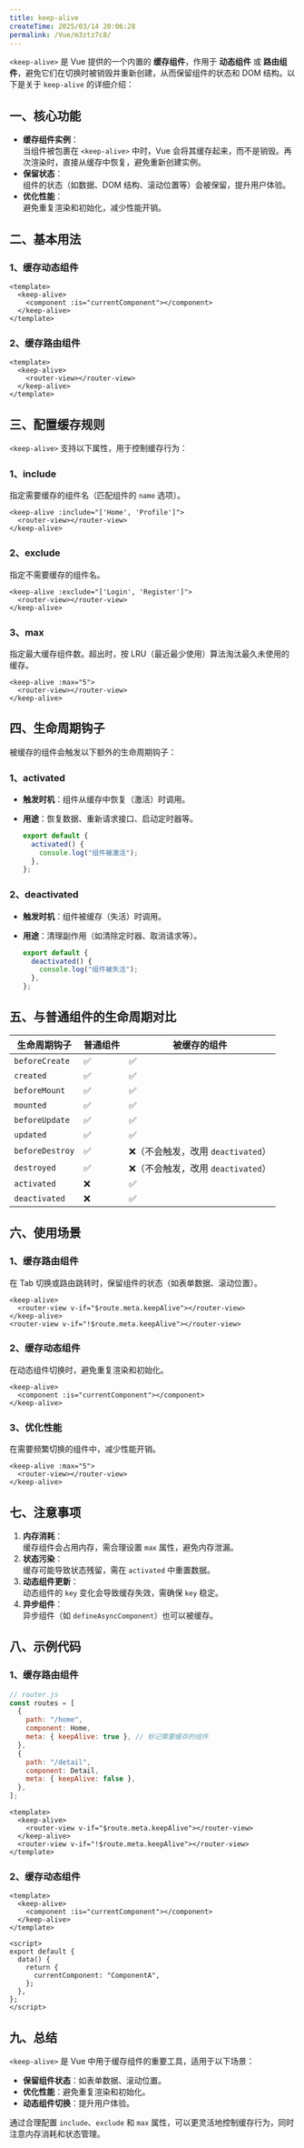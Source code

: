 ```yaml
---
title: keep-alive
createTime: 2025/03/14 20:06:28
permalink: /Vue/m3ztz7c8/
---
```


`<keep-alive>` 是 Vue 提供的一个内置的 **缓存组件**，作用于 **动态组件** 或 **路由组件**，避免它们在切换时被销毁并重新创建，从而保留组件的状态和 DOM 结构。以下是关于 `keep-alive` 的详细介绍：

## 一、核心功能

- **缓存组件实例**：  
  当组件被包裹在 `<keep-alive>` 中时，Vue 会将其缓存起来，而不是销毁。再次渲染时，直接从缓存中恢复，避免重新创建实例。
- **保留状态**：  
  组件的状态（如数据、DOM 结构、滚动位置等）会被保留，提升用户体验。
- **优化性能**：  
  避免重复渲染和初始化，减少性能开销。

## 二、基本用法

### 1、缓存动态组件

```vue
<template>
  <keep-alive>
    <component :is="currentComponent"></component>
  </keep-alive>
</template>
```

### 2、缓存路由组件

```vue
<template>
  <keep-alive>
    <router-view></router-view>
  </keep-alive>
</template>
```

## 三、配置缓存规则

`<keep-alive>` 支持以下属性，用于控制缓存行为：

### 1、include

指定需要缓存的组件名（匹配组件的 `name` 选项）。

```vue
<keep-alive :include="['Home', 'Profile']">
  <router-view></router-view>
</keep-alive>
```

### 2、exclude

指定不需要缓存的组件名。

```vue
<keep-alive :exclude="['Login', 'Register']">
  <router-view></router-view>
</keep-alive>
```

### 3、max

指定最大缓存组件数。超出时，按 LRU（最近最少使用）算法淘汰最久未使用的缓存。

```vue
<keep-alive :max="5">
  <router-view></router-view>
</keep-alive>
```

## 四、生命周期钩子

被缓存的组件会触发以下额外的生命周期钩子：

### 1、activated

- **触发时机**：组件从缓存中恢复（激活）时调用。

- **用途**：恢复数据、重新请求接口、启动定时器等。

  ```javascript
  export default {
    activated() {
      console.log("组件被激活");
    },
  };
  ```

### 2、deactivated

- **触发时机**：组件被缓存（失活）时调用。

- **用途**：清理副作用（如清除定时器、取消请求等）。

  ```javascript
  export default {
    deactivated() {
      console.log("组件被失活");
    },
  };
  ```

## 五、与普通组件的生命周期对比

| **生命周期钩子** | **普通组件** | **被缓存的组件**                   |
| ---------------- | ------------ | ---------------------------------- |
| `beforeCreate`   | ✅           | ✅                                 |
| `created`        | ✅           | ✅                                 |
| `beforeMount`    | ✅           | ✅                                 |
| `mounted`        | ✅           | ✅                                 |
| `beforeUpdate`   | ✅           | ✅                                 |
| `updated`        | ✅           | ✅                                 |
| `beforeDestroy`  | ✅           | ❌（不会触发，改用 `deactivated`） |
| `destroyed`      | ✅           | ❌（不会触发，改用 `deactivated`） |
| `activated`      | ❌           | ✅                                 |
| `deactivated`    | ❌           | ✅                                 |

## 六、使用场景

### 1、缓存路由组件

在 Tab 切换或路由跳转时，保留组件的状态（如表单数据、滚动位置）。

```vue
<keep-alive>
  <router-view v-if="$route.meta.keepAlive"></router-view>
</keep-alive>
<router-view v-if="!$route.meta.keepAlive"></router-view>
```

### 2、缓存动态组件

在动态组件切换时，避免重复渲染和初始化。

```vue
<keep-alive>
  <component :is="currentComponent"></component>
</keep-alive>
```

### 3、优化性能

在需要频繁切换的组件中，减少性能开销。

```vue
<keep-alive :max="5">
  <router-view></router-view>
</keep-alive>
```

## 七、注意事项

1. **内存消耗**：  
   缓存组件会占用内存，需合理设置 `max` 属性，避免内存泄漏。
2. **状态污染**：  
   缓存可能导致状态残留，需在 `activated` 中重置数据。
3. **动态组件更新**：  
   动态组件的 `key` 变化会导致缓存失效，需确保 `key` 稳定。
4. **异步组件**：  
   异步组件（如 `defineAsyncComponent`）也可以被缓存。

## 八、示例代码

### 1、缓存路由组件

```javascript
// router.js
const routes = [
  {
    path: "/home",
    component: Home,
    meta: { keepAlive: true }, // 标记需要缓存的组件
  },
  {
    path: "/detail",
    component: Detail,
    meta: { keepAlive: false },
  },
];
```

```vue
<template>
  <keep-alive>
    <router-view v-if="$route.meta.keepAlive"></router-view>
  </keep-alive>
  <router-view v-if="!$route.meta.keepAlive"></router-view>
</template>
```

### 2、缓存动态组件

```vue
<template>
  <keep-alive>
    <component :is="currentComponent"></component>
  </keep-alive>
</template>

<script>
export default {
  data() {
    return {
      currentComponent: "ComponentA",
    };
  },
};
</script>
```

## 九、总结

`<keep-alive>` 是 Vue 中用于缓存组件的重要工具，适用于以下场景：

- **保留组件状态**：如表单数据、滚动位置。
- **优化性能**：避免重复渲染和初始化。
- **动态组件切换**：提升用户体验。

通过合理配置 `include`、`exclude` 和 `max` 属性，可以更灵活地控制缓存行为，同时注意内存消耗和状态管理。
